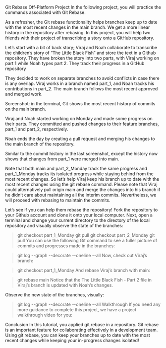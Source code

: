 Git Rebase Off-Platform Project
In the following project, you will practice the commands associated with Git Rebase.

As a refresher, the Git rebase functionality helps branches keep up to date with the most recent changes in the main branch. We get a more linear history in the repository after rebasing. In this project, you will help two friends with their project of transcribing a story onto a GitHub repository.

Let’s start with a bit of back story; Viraj and Noah collaborate to transcribe the children’s story of “The Little Black Fish” and store the text in a Github repository. They have broken the story into two parts, with Viraj working on part 1 while Noah types part 2. They track their progress in a GitHub repository

They decided to work on separate branches to avoid conflicts in case there is any overlap. Viraj works in a branch named part_1, and Noah tracks his contributions in part_2. The main branch follows the most recent approved and merged work.


Screenshot: in the terminal, Git shows the most recent history of commits on the main branch.

Viraj and Noah started working on Monday and made some progress on their parts. They committed and pushed changes to their feature branches, part_1 and part_2, respectively.

Noah ends the day by creating a pull request and merging his changes to the main branch of the repository.


Similar to the commit history in the last screenshot, except the history now shows that changes from part_1 were merged into main.

Note that both main and part_2_Monday track the same progress and part_1_Monday tracks its isolated progress while staying behind from the most recent changes. So let’s help Viraj keep his branch up to date with the most recent changes using the git rebase command. Please note that Viraj could alternatively pull origin main and merge the changes into his branch if he didn’t care about maintaining all the interim commits. Nevertheless, we will proceed with rebasing to maintain the commits.

Let’s see if you can help them rebase the repository! Fork the repository to your Github account and clone it onto your local computer. Next, open a terminal and change your current directory to the directory of the local repository and visually observe the state of the branches:

> git checkout part_1_Monday
> git pull
> git checkout part_2_Monday
> git pull
You can use the following Git command to see a fuller picture of commits and progresses made in the branches:

> git log --graph --decorate --oneline --all
Now, check out Viraj’s branch:

> git checkout part_1_Monday
And rebase Viraj’s branch with main:

> git rebase main
Notice that the The Little Black Fish - Part 2 file in Viraj’s branch is updated with Noah’s changes.

Observe the new state of the branches, visually:

> git log --graph --decorate --oneline --all
Walkthrough
If you need any more guidance to complete this project, we have a project walkthrough video for you:


Conclusion
In this tutorial, you applied git rebase in a repository. Git rebase is an important feature for collaborating effectively in a development team. Using git rebase, you can keep your branches up to date with the most recent changes while keeping your in-progress changes isolated!
